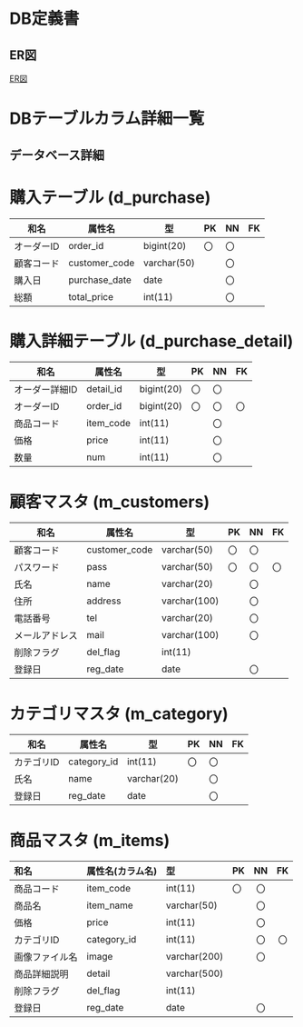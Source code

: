 # DB定義書
## ER図
[ER図]()

# DBテーブルカラム詳細一覧

 ## データベース詳細
 
  # 購入テーブル (d_purchase) 
  |和名|属性名|型|PK|NN|FK| 
  |-------|------|-------|-|-|-| 
  |オーダーID|order_id|bigint(20)|〇|〇|| 
  |顧客コード|customer_code|varchar(50)||〇|| 
  |購入日|purchase_date|date||〇|| 
  |総額|total_price|int(11)||〇||
    
  # 購入詳細テーブル (d_purchase_detail) 
  |和名|属性名|型|PK|NN|FK| 
 |-------|------|-------|-|-|-| 
  |オーダー詳細ID|detail_id|bigint(20)|〇|〇|| 
  |オーダーID|order_id|bigint(20)|〇|〇|〇| 
  |商品コード|item_code|int(11)||〇|| 
  |価格|price|int(11)||〇|| 
  |数量|num|int(11)||〇||
    
  # 顧客マスタ (m_customers) 
  |和名|属性名|型|PK|NN|FK| 
 |-------|------|-------|-|-|-| 
  |顧客コード|customer_code|varchar(50)|〇|〇|| 
  |パスワード|pass|varchar(50)|〇|〇|〇| 
  |氏名|name|varchar(20)||〇|| 
  |住所|address|varchar(100)||〇|| 
  |電話番号|tel|varchar(20)||〇|| 
  |メールアドレス|mail|varchar(100)||〇|| 
  |削除フラグ|del_flag|int(11)|||| 
  |登録日|reg_date|date||〇||
    
  # カテゴリマスタ (m_category) 
  |和名|属性名|型|PK|NN|FK| 
  |-------|------|-------|-|-|-| 
  |カテゴリID|category_id|int(11)|〇|〇|| 
  |氏名|name|varchar(20)||〇|| 
  |登録日|reg_date|date||〇||
    
  # 商品マスタ (m_items) 
  |和名|属性名(カラム名)|型|PK|NN|FK| 
  |:-----|:---|:---|:---|:---:|:---:| 
  |商品コード|item_code|int(11)|〇|〇|| 
  |商品名|item_name|varchar(50)||〇||    
  |価格|price|int(11)||〇|| 
  |カテゴリID|category_id|int(11)||〇|〇| 
  |画像ファイル名|image|varchar(200)||〇|| 
  |商品詳細説明|detail|varchar(500)|||| 
  |削除フラグ|del_flag|int(11)|||| 
  |登録日|reg_date|date||〇||













